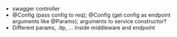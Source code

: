 * swagger controller
* @Config (pass config to req); @Config (get config as endpoint arguments like @Params); arguments to service constructor?
* Different params, .itp, ... inside middleware and endpoint